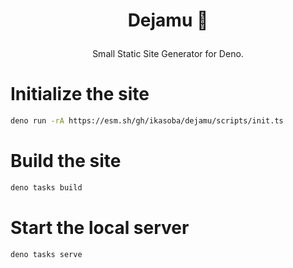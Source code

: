 <h1>
  <p align="center">
  Dejamu 🛌
  </p>
</h1>

<p align="center">
Small Static Site Generator for Deno.
</p>

# Initialize the site
```sh
deno run -rA https://esm.sh/gh/ikasoba/dejamu/scripts/init.ts
```

# Build the site
```sh
deno tasks build
```

# Start the local server
```sh
deno tasks serve
```